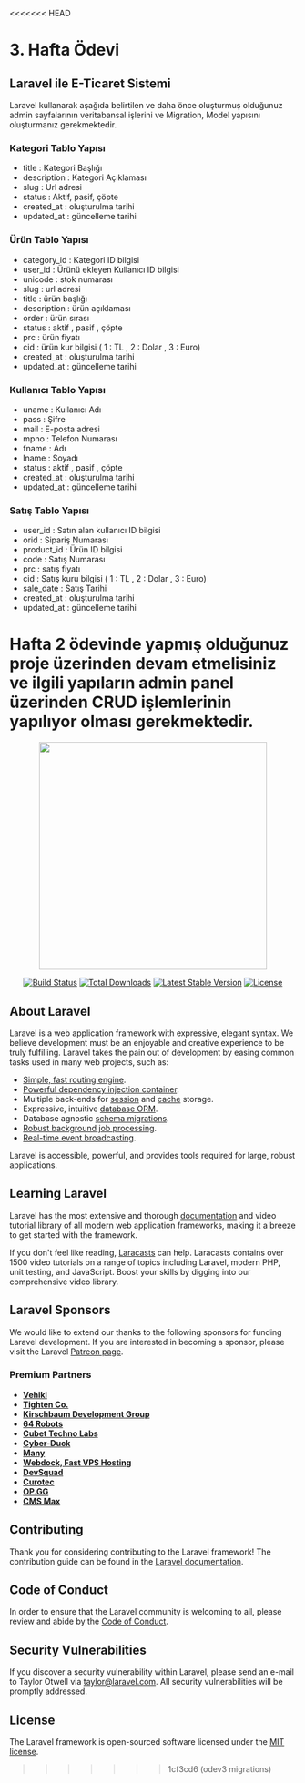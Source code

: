 <<<<<<< HEAD
# 3. Hafta Ödevi

## Laravel ile E-Ticaret Sistemi

Laravel kullanarak aşağıda belirtilen ve daha önce oluşturmuş olduğunuz admin sayfalarının veritabansal işlerini ve Migration, Model yapısını oluşturmanız
gerekmektedir.

### Kategori Tablo Yapısı

- title  : Kategori Başlığı
- description : Kategori Açıklaması
- slug : Url adresi
- status : Aktif, pasif, çöpte
- created_at : oluşturulma tarihi
- updated_at : güncelleme tarihi

### Ürün Tablo Yapısı

- category_id : Kategori ID bilgisi
- user_id : Ürünü ekleyen Kullanıcı ID bilgisi
- unicode : stok numarası
- slug : url adresi
- title : ürün başlığı
- description : ürün açıklaması
- order : ürün sırası
- status : aktif , pasif , çöpte
- prc : ürün fiyatı
- cid : ürün kur bilgisi ( 1 : TL , 2 : Dolar , 3 : Euro)
- created_at : oluşturulma tarihi
- updated_at : güncelleme tarihi

### Kullanıcı Tablo Yapısı

- uname : Kullanıcı Adı
- pass : Şifre
- mail : E-posta adresi
- mpno : Telefon Numarası
- fname : Adı
- lname : Soyadı
- status : aktif , pasif , çöpte
- created_at : oluşturulma tarihi
- updated_at : güncelleme tarihi

### Satış Tablo Yapısı

- user_id : Satın alan kullanıcı ID bilgisi
- orid : Sipariş Numarası
- product_id : Ürün ID bilgisi
- code : Satış Numarası
- prc : satış fiyatı
- cid : Satış kuru bilgisi ( 1 : TL , 2 : Dolar , 3 : Euro)
- sale_date : Satış Tarihi
- created_at : oluşturulma tarihi
- updated_at : güncelleme tarihi

Hafta 2 ödevinde yapmış olduğunuz proje üzerinden devam etmelisiniz ve ilgili yapıların admin panel üzerinden CRUD işlemlerinin yapılıyor olması gerekmektedir.
=======
<p align="center"><a href="https://laravel.com" target="_blank"><img src="https://raw.githubusercontent.com/laravel/art/master/logo-lockup/5%20SVG/2%20CMYK/1%20Full%20Color/laravel-logolockup-cmyk-red.svg" width="400"></a></p>

<p align="center">
<a href="https://travis-ci.org/laravel/framework"><img src="https://travis-ci.org/laravel/framework.svg" alt="Build Status"></a>
<a href="https://packagist.org/packages/laravel/framework"><img src="https://img.shields.io/packagist/dt/laravel/framework" alt="Total Downloads"></a>
<a href="https://packagist.org/packages/laravel/framework"><img src="https://img.shields.io/packagist/v/laravel/framework" alt="Latest Stable Version"></a>
<a href="https://packagist.org/packages/laravel/framework"><img src="https://img.shields.io/packagist/l/laravel/framework" alt="License"></a>
</p>

## About Laravel

Laravel is a web application framework with expressive, elegant syntax. We believe development must be an enjoyable and creative experience to be truly fulfilling. Laravel takes the pain out of development by easing common tasks used in many web projects, such as:

- [Simple, fast routing engine](https://laravel.com/docs/routing).
- [Powerful dependency injection container](https://laravel.com/docs/container).
- Multiple back-ends for [session](https://laravel.com/docs/session) and [cache](https://laravel.com/docs/cache) storage.
- Expressive, intuitive [database ORM](https://laravel.com/docs/eloquent).
- Database agnostic [schema migrations](https://laravel.com/docs/migrations).
- [Robust background job processing](https://laravel.com/docs/queues).
- [Real-time event broadcasting](https://laravel.com/docs/broadcasting).

Laravel is accessible, powerful, and provides tools required for large, robust applications.

## Learning Laravel

Laravel has the most extensive and thorough [documentation](https://laravel.com/docs) and video tutorial library of all modern web application frameworks, making it a breeze to get started with the framework.

If you don't feel like reading, [Laracasts](https://laracasts.com) can help. Laracasts contains over 1500 video tutorials on a range of topics including Laravel, modern PHP, unit testing, and JavaScript. Boost your skills by digging into our comprehensive video library.

## Laravel Sponsors

We would like to extend our thanks to the following sponsors for funding Laravel development. If you are interested in becoming a sponsor, please visit the Laravel [Patreon page](https://patreon.com/taylorotwell).

### Premium Partners

- **[Vehikl](https://vehikl.com/)**
- **[Tighten Co.](https://tighten.co)**
- **[Kirschbaum Development Group](https://kirschbaumdevelopment.com)**
- **[64 Robots](https://64robots.com)**
- **[Cubet Techno Labs](https://cubettech.com)**
- **[Cyber-Duck](https://cyber-duck.co.uk)**
- **[Many](https://www.many.co.uk)**
- **[Webdock, Fast VPS Hosting](https://www.webdock.io/en)**
- **[DevSquad](https://devsquad.com)**
- **[Curotec](https://www.curotec.com/services/technologies/laravel/)**
- **[OP.GG](https://op.gg)**
- **[CMS Max](https://www.cmsmax.com/)**

## Contributing

Thank you for considering contributing to the Laravel framework! The contribution guide can be found in the [Laravel documentation](https://laravel.com/docs/contributions).

## Code of Conduct

In order to ensure that the Laravel community is welcoming to all, please review and abide by the [Code of Conduct](https://laravel.com/docs/contributions#code-of-conduct).

## Security Vulnerabilities

If you discover a security vulnerability within Laravel, please send an e-mail to Taylor Otwell via [taylor@laravel.com](mailto:taylor@laravel.com). All security vulnerabilities will be promptly addressed.

## License

The Laravel framework is open-sourced software licensed under the [MIT license](https://opensource.org/licenses/MIT).
>>>>>>> 1cf3cd6 (odev3 migrations)
